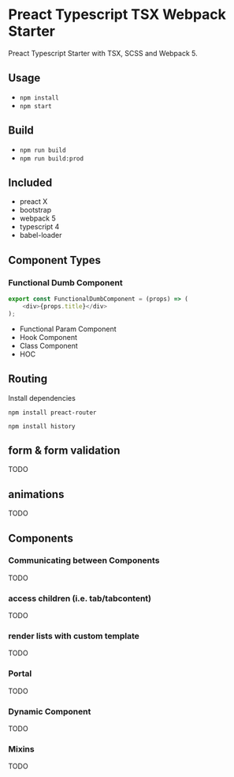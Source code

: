 # Preact Typescript TSX Webpack Starter

Preact Typescript Starter with TSX, SCSS and Webpack 5.

## Usage
* `npm install`
* `npm start`

## Build
* `npm run build`
* `npm run build:prod`

## Included
- preact X
- bootstrap
- webpack 5
- typescript 4
- babel-loader


## Component Types
### Functional Dumb Component
```js
export const FunctionalDumbComponent = (props) => (
	<div>{props.title}</div>
);
```

- Functional Param Component
- Hook Component
- Class Component
- HOC

## Routing
Install dependencies

`npm install preact-router`

`npm install history`

## form & form validation
TODO


## animations
TODO



## Components


### Communicating between Components
TODO


### access children (i.e. tab/tabcontent)
TODO


### render lists with custom template
TODO


### Portal
TODO


### Dynamic Component
TODO


### Mixins
TODO



